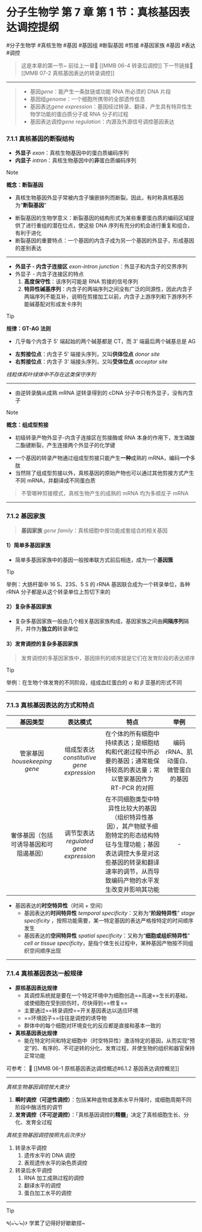 # 分子生物学 第 7 章 第 1 节：真核基因表达调控提纲
#分子生物学 #真核生物 #基因 #基因组 #断裂基因 #剪接 #基因家族 #基因 #表达 #调控 

> 这是本章的第一节~
> 前往上一章🚀 [[MMB 06-4 转录后调控]]
> 下一节链接🔗 [[MMB 07-2 真核基因表达的转录调控]]

---

>- 基因*gene*：能产生一条肽链或功能 RNA 所必须的 DNA 片段
>- 基因组*genome*：一个细胞所携带的全部遗传信息
>- 基因表达*gene expression*：基因经过转录、翻译，产生具有特异性生物学功能的蛋白质分子或 RNA 分子的过程
>- 基因表达调控*gene regulation*：内源及外源信号调控基因表达

### 7.1.1 真核基因的断裂结构
- **外显子** *exon*：真核生物基因中的蛋白质编码序列
- **内显子** *intron*：真核生物基因中的**非**蛋白质编码序列

> [!NOTE]
> **概念：断裂基因**
> - 真核生物基因外显子常被内含子镶嵌排列而断裂。因此，有时称真核基因为“**断裂基因**”

- 断裂基因的生物学意义：断裂基因的结构形式为某些重要蛋白质的编码区域提供了进行重组的潜在位点，使这些 DNA 序列有充分的机会进行重复和组合，有利于进化
- 断裂基因的重要特点：一个基因的内含子成为另一个基因的外显子，形成基因的差别表达
---
- **外显子 - 内含子连接区** *exon-intron junction*：外显子和内含子的交界序列
- 外显子 - 内含子连接区的特点
	1. **高度保守性**：该序列可能是 RNA 剪接的信号序列
	2. **特异性碱基序列**：内含子的两端序列之间没有广泛的同源性，因此内含子两端序列不能互补，说明在剪接加工以前，内含子上游序列和下游序列不能碱基配对形成发卡序列

> [!TIP]
> **规律：GT-AG 法则**
> - 几乎每个内含子 5' 端起始的两个碱基都是 CT，而 3' 端最后两个碱基总是 AG

- **左剪接位点**：内含子 5' 端接头序列，又叫**供体位点** *donor site*
- **右剪接位点**：内含子 3' 端接头序列，又叫**受体位点** *acceptor site*

*线粒体和叶绿体中不存在这类保守序列*

---
- 由逆转录酶从成熟 mRNA 逆转录得到的 cDNA 分子中只有外显子，没有内含子

> [!NOTE]
> **概念：组成型剪接**
> - 初级转录产物外显子-内含子连接区在剪接酶或 RNA 本身的作用下，发生磷酸二酯键断裂，产生连接两个外显子的化学键

- 一个基因的转录产物通过组成型剪接只能产生**一种**成熟的 mRNA，编码**一个**多肽   
- 当然除了组成型剪接以外，真核基因的原始产物也可以通过其他剪接方式产生不同 mRNA，并翻译成不同蛋白质

> 不管哪种剪接模式，真核生物产生的成熟的 mRNA 均为多顺反子 mRNA

---

### 7.1.2 基因家族

> **基因家族** *gene family*：真核细胞中按功能成套组合的相关基因

#### 1）简单多基因家族

- 简单多基因家族中的基因一般按串联方式前后相连，成为一个**基因簇**

> [!TIP]
> 举例：大肠杆菌中 16 S、23S、5 S 的 rRNA 基因联合成为一个转录单位，各种 rRNA 分子都是从这个转录单位上剪切下来的

#### 2）复杂多基因家族

- 复杂多基因家族一般由几个相关基因家族构成，基因家族之间由**间隔序列**隔开，并作为**独立的**转录单位

#### 3）发育调控的复杂多基因家族

> 发育调控的多基因家族中，基因排列的顺序就是它们在发育阶段的表达顺序

> [!TIP]
> 举例：在生物个体发育的不同阶段，组成血红蛋白的 $\alpha$ 和 $\beta$ 亚基的形式不同

---

### 7.1.3 真核基因表达的方式和特点

|           基因类型           |                 表达模式                 |                                                特点                                                |          举例          |
| :----------------------: | :----------------------------------: | :----------------------------------------------------------------------------------------------: | :------------------: |
| 管家基因 *housekeeping gene* | 组成型表达 *constitutive gene expression* |                 在个体的所有细胞中持续表达；是细胞结构和代谢过程中所必要的基因；通常能保持较高的表达量；常以管家基因作为 RT-PCR 的对照                  | 编码 rRNA、肌动蛋白、微管蛋白的基因 |
|   奢侈基因（包括可诱导基因和可阻遏基因）    |  调节型表达 *regulated gene expression*   | 在不同细胞类型中特异性比较大的基因（组织特异性基因），其产物赋予细胞特定的形态结构特征与生理功能；基因表达调控大多是对这些基因的转录和翻译速率的调节，从而导致编码产物的水平发生改变并影响其功能 |          -           |
- 基因表达的**时空特异性**（时间 + 空间）
	- 基因表达的**时间特异性** *temporal specificity*：又称为“**阶段特异性**” *stage specificity* ，按照功能需要，某一特定基因的表达严格按特定的时间顺序发生
	- 基因表达的**空间特异性** *spatial specificity*：又称为“**细胞或组织特异性**” *cell or tissue specificity*，是指个体生长过程中，某种基因产物按不同组织空间顺序出现

---
### 7.1.4 真核基因表达一般规律

- **原核基因表达规律**
	- 其调控系统就是要在一个特定环境中为细胞创造==高速==生长的基础，或使细胞在受到损伤时，尽快得到==修复==
	- 主要通过==转录调控==开关基因表达以适应环境
	- ==环境因子==往往是调控的诱导物
	- 群体中的每个细胞对环境变化的反应都是直接和基本一致的
- **真核基因表达规律**
	-  能在特定时间和特定细胞中（时空特异性）激活特定的基因，从而实现“预定”的、有序的、不可逆转的分化、发育过程，并使生物的组织和器官保持正常功能

可参考：
🔗  [[MMB 06-1 原核基因表达调控概述#6.1.2 基因表达调控概览]]

---

*真核生物基因调控按大类分*
1. **瞬时调控（可逆性调控）**：包括某种底物或激素水平升降时，或细胞周期不同阶段中酶活性的调节
2. **发育调控（不可逆调控）**：「真核基因调控的**精髓**」决定了真核细胞生长、分化、发育全过程

*真核生物基因调控按照先后次序分*
1. 转录水平调控
	1. 遗传水平的 DNA 调控
	2. 表观遗传水平的染色质调控
2. 转录后水平调控
	1. RNA 加工成熟过程的调控
	2. 翻译水平的调控
	3. 蛋白加工水平的调控

---
> [!TIP]
> ٩(๑˃̵ᴗ˂̵๑)۶ 学累了记得好好歇歇捏~
